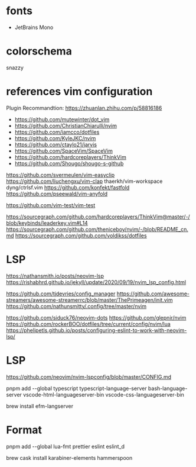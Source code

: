 # fonts
- JetBrains Mono

# colorschema

snazzy

# references vim configuration

Plugin Recommandtion: https://zhuanlan.zhihu.com/p/58816186

- https://github.com/mutewinter/dot_vim
- https://github.com/ChristianChiarulli/nvim
- https://github.com/iamcco/dotfiles
- https://github.com/KyleJKC/nvim
- https://github.com/ctaylo21/jarvis
- https://github.com/SpaceVim/SpaceVim
- https://github.com/hardcoreplayers/ThinkVim
- https://github.com/Shougo/shougo-s-github

https://github.com/svermeulen/vim-easyclip
https://github.com/liuchengxu/vim-clap
thaerkh/vim-workspace
dyng/ctrlsf.vim
https://github.com/konfekt/fastfold
https://github.com/pseewald/vim-anyfold

https://github.com/vim-test/vim-test

https://sourcegraph.com/github.com/hardcoreplayers/ThinkVim@master/-/blob/keybinds/leaderkey.vim#L14
https://sourcegraph.com/github.com/theniceboy/nvim/-/blob/README_cn.md
https://sourcegraph.com/github.com/voldikss/dotfiles

# LSP

https://nathansmith.io/posts/neovim-lsp
https://rishabhrd.github.io/jekyll/update/2020/09/19/nvim_lsp_config.html

https://github.com/tjdevries/config_manager
https://github.com/awesome-streamers/awesome-streamerrc/blob/master/ThePrimeagen/init.vim
https://github.com/nathunsmitty/.config/tree/master/nvim

https://github.com/siduck76/neovim-dots
https://github.com/glepnir/nvim
https://github.com/rockerBOO/dotfiles/tree/current/config/nvim/lua
https://phelipetls.github.io/posts/configuring-eslint-to-work-with-neovim-lsp/


# LSP
https://github.com/neovim/nvim-lspconfig/blob/master/CONFIG.md

pnpm add --global typescript typescript-language-server bash-language-server vscode-html-languageserver-bin vscode-css-languageserver-bin

brew install efm-langserver

# Format
pnpm add --global lua-fmt prettier eslint eslint_d


brew cask install karabiner-elements hammerspoon 
